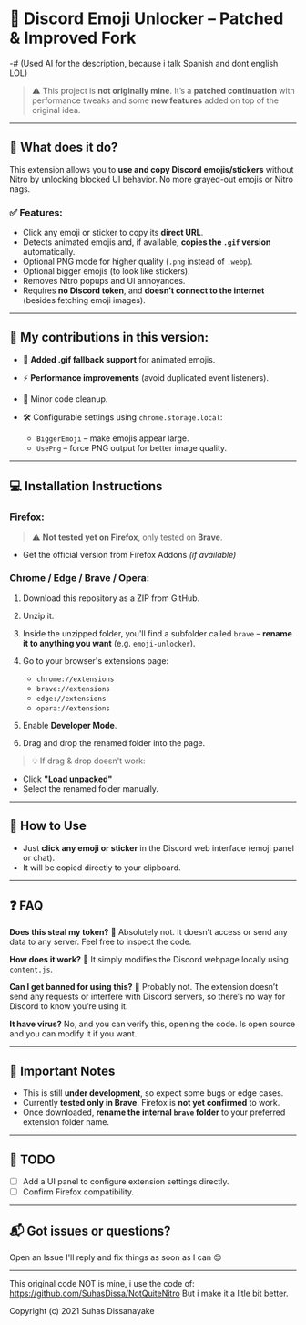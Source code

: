 # 💬 Discord Emoji Unlocker – **Patched & Improved Fork**
-# (Used AI for the description, because i talk Spanish and dont english LOL)

> ⚠️ This project is **not originally mine**. It’s a **patched continuation** with performance tweaks and some **new features** added on top of the original idea.

---

## 🚀 What does it do?

This extension allows you to **use and copy Discord emojis/stickers** without Nitro by unlocking blocked UI behavior. No more grayed-out emojis or Nitro nags.

### ✅ Features:

* Click any emoji or sticker to copy its **direct URL**.
* Detects animated emojis and, if available, **copies the `.gif` version** automatically.
* Optional PNG mode for higher quality (`.png` instead of `.webp`).
* Optional bigger emojis (to look like stickers).
* Removes Nitro popups and UI annoyances.
* Requires **no Discord token**, and **doesn’t connect to the internet** (besides fetching emoji images).

---

## 🔧 My contributions in this version:

* 🔄 **Added .gif fallback support** for animated emojis.
* ⚡ **Performance improvements** (avoid duplicated event listeners).
* 🧼 Minor code cleanup.
* 🛠️ Configurable settings using `chrome.storage.local`:

  * `BiggerEmoji` – make emojis appear large.
  * `UsePng` – force PNG output for better image quality.

---

## 💻 Installation Instructions

### Firefox:

> ⚠️ **Not tested yet on Firefox**, only tested on **Brave**.

* Get the official version from Firefox Addons *(if available)*

### Chrome / Edge / Brave / Opera:

1. Download this repository as a ZIP from GitHub.
2. Unzip it.
3. Inside the unzipped folder, you'll find a subfolder called `brave` – **rename it to anything you want** (e.g. `emoji-unlocker`).
4. Go to your browser's extensions page:

   * `chrome://extensions`
   * `brave://extensions`
   * `edge://extensions`
   * `opera://extensions`
5. Enable **Developer Mode**.
6. Drag and drop the renamed folder into the page.

> 💡 If drag & drop doesn't work:

* Click **"Load unpacked"**
* Select the renamed folder manually.

---

## 🧪 How to Use

* Just **click any emoji or sticker** in the Discord web interface (emoji panel or chat).
* It will be copied directly to your clipboard.

---

## ❓ FAQ

**Does this steal my token?**
🚫 Absolutely not. It doesn't access or send any data to any server. Feel free to inspect the code.

**How does it work?**
🧠 It simply modifies the Discord webpage locally using `content.js`.

**Can I get banned for using this?**
🤷 Probably not. The extension doesn’t send any requests or interfere with Discord servers, so there’s no way for Discord to know you’re using it.

**It have virus?**
No, and you can verify this, opening the code. Is open source and you can modify it if you want.

---

## 📢 Important Notes

* This is still **under development**, so expect some bugs or edge cases.
* Currently **tested only in Brave**. Firefox is **not yet confirmed** to work.
* Once downloaded, **rename the internal `brave` folder** to your preferred extension folder name.

---

## 🧰 TODO

* [ ] Add a UI panel to configure extension settings directly.
* [ ] Confirm Firefox compatibility.

---

## 📬 Got issues or questions?

Open an Issue I'll reply and fix things as soon as I can 😊

---


This original code NOT is mine, i use the code of: https://github.com/SuhasDissa/NotQuiteNitro
But i make it a litle bit better.

Copyright (c) 2021 Suhas Dissanayake
